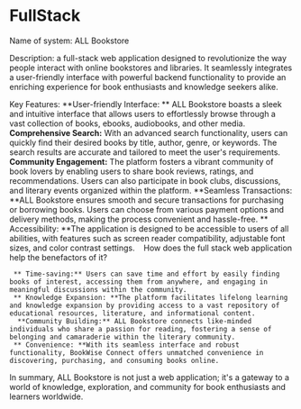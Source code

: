 # FullStack

Name of system: ALL Bookstore

Description: a full-stack web application designed to revolutionize the way people interact with online bookstores and libraries. It seamlessly integrates a user-friendly interface with powerful backend functionality to provide an enriching experience for book enthusiasts and knowledge seekers alike.

Key Features:
      **User-friendly Interface: ** ALL Bookstore boasts a sleek and intuitive interface that allows users to effortlessly browse through a vast       collection of books, ebooks, audiobooks, and other media.
      **Comprehensive Search:** With an advanced search functionality, users can quickly find their desired books by title, author, genre, or keywords. The search results are accurate and tailored to meet the user's requirements.
      **Community Engagement:** The platform fosters a vibrant community of book lovers by enabling users to share book reviews, ratings, and recommendations. Users can also participate in book clubs, discussions, and literary events organized within the platform.
      **Seamless Transactions: **ALL Bookstore ensures smooth and secure transactions for purchasing or borrowing books. Users can choose from various payment options and delivery methods, making the process convenient and hassle-free.
     ** Accessibility: **The application is designed to be accessible to users of all abilities, with features such as screen reader compatibility, adjustable font sizes, and color contrast settings.
 
 How does the full stack web application help the benefactors of it?

     ** Time-saving:** Users can save time and effort by easily finding books of interest, accessing them from anywhere, and engaging in meaningful discussions within the community.
     ** Knowledge Expansion: **The platform facilitates lifelong learning and knowledge expansion by providing access to a vast repository of educational resources, literature, and informational content.
      **Community Building:** ALL Bookstore connects like-minded individuals who share a passion for reading, fostering a sense of belonging and camaraderie within the literary community.
     ** Convenience: **With its seamless interface and robust functionality, BookWise Connect offers unmatched convenience in discovering, purchasing, and consuming books online.

In summary, ALL Bookstore is not just a web application; it's a gateway to a world of knowledge, exploration, and community for book enthusiasts and learners worldwide.
